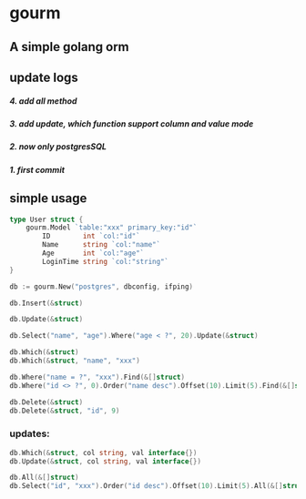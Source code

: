 # gourm

## A simple golang orm


## update logs

##### 4. add all method

##### 3. add update, which function support column and value mode

##### 2. now only postgresSQL

##### 1. first commit


## simple usage

``` go
type User struct {
    gourm.Model `table:"xxx" primary_key:"id"` 
        ID        int `col:"id"` 
        Name      string `col:"name"` 
        Age       int `col:"age"` 
        LoginTime string `col:"string"` 
}

```

``` go
db := gourm.New("postgres", dbconfig, ifping)

db.Insert(&struct)

db.Update(&struct)

db.Select("name", "age").Where("age < ?", 20).Update(&struct)

db.Which(&struct)
db.Which(&struct, "name", "xxx")

db.Where("name = ?", "xxx").Find(&[]struct)
db.Where("id <> ?", 0).Order("name desc").Offset(10).Limit(5).Find(&[]struct)

db.Delete(&struct)
db.Delete(&struct, "id", 9)

```

### updates:

``` go
db.Which(&struct, col string, val interface{})
db.Update(&struct, col string, val interface{})

```
```go
db.All(&[]struct)
db.Select("id", "xxx").Order("id desc").Offset(10).Limit(5).All(&[]struct)
```